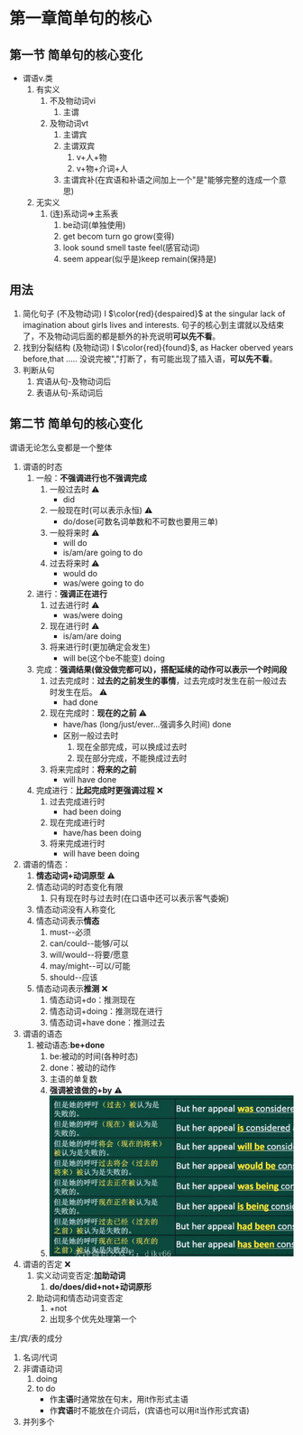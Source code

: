# 第一章简单句的核心
## 第一节 简单句的核心变化
- 谓语v.类
  1. 有实义
     1. 不及物动词vi
        1. 主谓
     2. 及物动词vt
        1. 主谓宾
        2. 主谓双宾
           1. v+人+物
           2. v+物+介词+人
        3. 主谓宾补(在宾语和补语之间加上一个"是"能够完整的连成一个意思)
  2. 无实义
     1. (连)系动词$\Rightarrow$主系表
        1. be动词(单独使用)
        2. get becom turn go grow(变得)
        3. look sound smell taste feel(感官动词)
        4. seem appear(似乎是)keep remain(保持是)
## 用法
1. 简化句子 (不及物动词)
   I $\color{red}{despaired}$ at the singular lack of imagination about girls lives and interests.
   句子的核心到主谓就以及结束了，不及物动词后面的都是额外的补充说明**可以先不看**。
2. 找到分裂结构 (及物动词)
   I $\color{red}{found}$, as Hacker oberved years before,that .....
   没说完被","打断了，有可能出现了插入语，**可以先不看**。
3. 判断从句
   1. 宾语从句-及物动词后
   2. 表语从句-系动词后


## 第二节 简单句的核心变化

谓语无论怎么变都是一个整体
1. 谓语的时态
   1. 一般：**不强调进行也不强调完成**
      1. 一般过去时 ⚠️
         - did
      2. 一般现在时(可以表示永恒) ⚠️
         - do/dose(可数名词单数和不可数也要用三单)
      3. 一般将来时 ⚠️
         - will do
         - is/am/are going to do
      4. 过去将来时 ⚠️
         -  would do
         -  was/were going to do
   2. 进行：**强调正在进行**
      1. 过去进行时 ⚠️
         - was/were doing
      2. 现在进行时 ⚠️
         - is/am/are doing 
      3. 将来进行时(更加确定会发生) 
         - will be(这个be不能变) doing
   3. 完成：**强调结果(做没做完都可以)，搭配延续的动作可以表示一个时间段**
      1. 过去完成时：**过去的之前发生的事情**，过去完成时发生在前一般过去时发生在后。 ⚠️
         - had done
      2. 现在完成时：**现在的之前** ⚠️
         - have/has (long/just/ever...强调多久时间) done
         - 区别一般过去时
           1. 现在全部完成，可以换成过去时
           2. 现在部分完成，不能换成过去时
      3. 将来完成时：**将来的之前** 
         - will have done
   4. 完成进行：**比起完成时更强调过程** ❌
      1. 过去完成进行时
         - had been doing
      2. 现在完成进行时
         - have/has been doing
      3. 将来完成进行时
         -  will have been doing
2. 谓语的情态：
   1. **情态动词+动词原型** ⚠️
   2. 情态动词的时态变化有限
      1. 只有现在时与过去时(在口语中还可以表示客气委婉)
   3. 情态动词没有人称变化
   4. 情态动词表示**情态**
      1. must--必须
      2. can/could--能够/可以
      3. will/would--将要/愿意
      4. may/might--可以/可能
      5. should--应该
   5. 情态动词表示**推测** ❌
      1. 情态动词+do：推测现在
      2. 情态动词+doing：推测现在进行
      3. 情态动词+have done：推测过去
3. 谓语的语态
   1. 被动语态:**be+done**
      1. be:被动的时间(各种时态)
      2. done：被动的动作
      3. 主语的单复数
      4. **强调被谁做的+by** ⚠️
      5. ![](2021-05-28-20-04-35.png)
4. 谓语的否定 ❌
   1. 实义动词变否定:**加助动词**
      1. **do/does/did+not+动词原形**
   2. 助动词和情态动词变否定
      1. +not
      2. 出现多个优先处理第一个

主/宾/表的成分
1.  名词/代词
2.  非谓语动词
    1.  doing
    2. to do
       - 作**主语**时通常放在句末，用it作形式主语
       - 作**宾语**时不能放在介词后，(宾语也可以用it当作形式宾语)
3. 并列多个

 